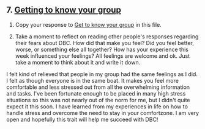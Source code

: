 ## 7. [Getting to know your group](7_get_to_know_your_group/readme.md)

1. Copy your response to <a href="https://github.com/Devbootcamp/phase_0_unit_1/tree/master/week_1/6_Get_to_know_your_group" target="_blank"> Get to know your group</a> in this file.

<!-- Insert your response here  -->

2. Take a moment to reflect on reading other people's responses regarding their fears about DBC. How did that make you feel? Did you feel better, worse, or something else all together? How has your experience this week influenced your feelings? All feelings are welcome and ok. Just take a moment to think about it and write it down. 

I felt kind of relieved that people in my group had the same feelings as I did. I felt as though everyone is in the same boat. It makes you feel more comfortable and less stressed out from all the overwhelming information and tasks. I've been fortunate enough to be placed in many high stress situations so this was not nearly out of the norm for me, but I didn't quite expect it this soon. I have learned from my experiences in life on how to handle stress and overcome the need to stay in your comfortzone. I am very open and hopefully this trait will help me succeed with DBC!

